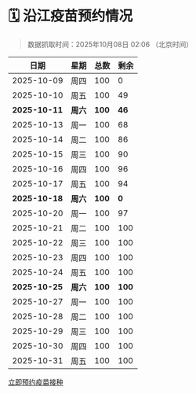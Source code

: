 # 🗓️ 沿江疫苗预约情况

> 数据抓取时间：2025年10月08日 02:06 （北京时间）

| 日期 | 星期 | 总数 | 剩余 |
|------|------|------|------|
| 2025-10-09 | 周四 | 100 | 0 |
| 2025-10-10 | 周五 | 100 | 49 |
| **2025-10-11** | **周六** | **100** | **46** |
| 2025-10-13 | 周一 | 100 | 68 |
| 2025-10-14 | 周二 | 100 | 86 |
| 2025-10-15 | 周三 | 100 | 90 |
| 2025-10-16 | 周四 | 100 | 96 |
| 2025-10-17 | 周五 | 100 | 94 |
| **2025-10-18** | **周六** | **100** | **0** |
| 2025-10-20 | 周一 | 100 | 97 |
| 2025-10-21 | 周二 | 100 | 100 |
| 2025-10-22 | 周三 | 100 | 100 |
| 2025-10-23 | 周四 | 100 | 100 |
| 2025-10-24 | 周五 | 100 | 100 |
| **2025-10-25** | **周六** | **100** | **100** |
| 2025-10-27 | 周一 | 100 | 100 |
| 2025-10-28 | 周二 | 100 | 100 |
| 2025-10-29 | 周三 | 100 | 100 |
| 2025-10-30 | 周四 | 100 | 100 |
| 2025-10-31 | 周五 | 100 | 100 |


<div class="button-container">
<a class="btn" href="http://yfzweb.ishequ.net/#/login" target="_blank">立即预约疫苗接种</a>
</div>

